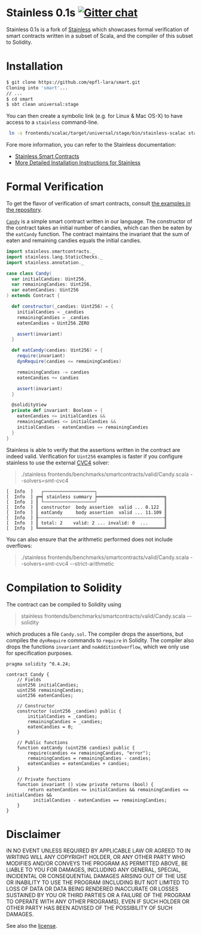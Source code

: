 Stainless 0.1s [![Gitter chat](https://img.shields.io/gitter/room/gitterHQ/gitter.svg)](https://gitter.im/epfl-lara/smart)
=============

Stainless 0.1s is a fork of [Stainless](https://github.com/epfl-lara/stainless) 
which showcases formal verification of smart contracts written in a subset of 
Scala, and the compiler of this subset to Solidity.

# Installation

```bash
$ git clone https://github.com/epfl-lara/smart.git
Cloning into 'smart'...
// ...
$ cd smart
$ sbt clean universal:stage
```

You can then create a symbolic link (e.g. for Linux & Mac OS-X) to have access 
to a ``stainless`` command-line.

```bash
 ln -s frontends/scalac/target/universal/stage/bin/stainless-scalac stainless
```

Fore more information, you can refer to the Stainless documentation:
  * [Stainless Smart Contracts](core/src/sphinx/smartcontracts.rst)
  * [More Detailed Installation Instructions for Stainless](core/src/sphinx/installation.rst)

# Formal Verification

To get the flavor of verification of smart contracts, consult 
[the examples in the repository](frontends/benchmarks/smartcontracts/valid).

[`Candy`](frontends/benchmarks/smartcontracts/valid/Candy.scala) 
is a simple smart contract written in our language. The
constructor of the contract takes an initial number of candies, which can then 
be eaten by the `eatCandy` function. The contract maintains the
invariant that the sum of eaten and remaining candies equals the initial candies.

```scala
import stainless.smartcontracts._
import stainless.lang.StaticChecks._
import stainless.annotation._

case class Candy(
  var initialCandies: Uint256,
  var remainingCandies: Uint256,
  var eatenCandies: Uint256
) extends Contract {

  def constructor(_candies: Uint256) = {
    initialCandies = _candies
    remainingCandies = _candies
    eatenCandies = Uint256.ZERO

    assert(invariant)
  }

  def eatCandy(candies: Uint256) = {      
    require(invariant)
    dynRequire(candies <= remainingCandies)

    remainingCandies -= candies
    eatenCandies += candies

    assert(invariant)
  }

  @solidityView
  private def invariant: Boolean = {
    eatenCandies <= initialCandies &&
    remainingCandies <= initialCandies &&
    initialCandies - eatenCandies == remainingCandies
  }
}
```

Stainless is able to verify that the assertions written in the contract are 
indeed valid. Verification for `Uint256` examples is faster if you 
configure stainless to use the external [CVC4](http://cvc4.cs.stanford.edu/web/) solver:

> ./stainless frontends/benchmarks/smartcontracts/valid/Candy.scala --solvers=smt-cvc4

```
[  Info  ]   ┌───────────────────┐
[  Info  ] ╔═╡ stainless summary ╞═════════════════════════╗
[  Info  ] ║ └───────────────────┘                         ║
[  Info  ] ║ constructor  body assertion  valid ... 0.122  ║
[  Info  ] ║ eatCandy     body assertion  valid ... 11.109 ║
[  Info  ] ╟┄┄┄┄┄┄┄┄┄┄┄┄┄┄┄┄┄┄┄┄┄┄┄┄┄┄┄┄┄┄┄┄┄┄┄┄┄┄┄┄┄┄┄┄┄┄┄╢
[  Info  ] ║ total: 2    valid: 2 ... invalid: 0  ...      ║
[  Info  ] ╚═══════════════════════════════════════════════╝
```

You can also ensure that the arithmetic performed does not include overflows:

> ./stainless frontends/benchmarks/smartcontracts/valid/Candy.scala --solvers=smt-cvc4 --strict-arithmetic

# Compilation to Solidity

The contract can be compiled to Solidity using 

> stainless frontends/benchmarks/smartcontracts/valid/Candy.scala --solidity

which produces a file `Candy.sol`. The compiler drops the assertions, but
compiles the `dynRequire` commands to `require` in Solidity. The compiler also
drops the functions `invariant` and `noAdditionOverflow`, which we only use for
specification purposes.

```solidity
pragma solidity ^0.4.24;

contract Candy {
    // Fields
    uint256 initialCandies;
    uint256 remainingCandies;
    uint256 eatenCandies;

    // Constructor
    constructor (uint256 _candies) public {
        initialCandies = _candies;
        remainingCandies = _candies;
        eatenCandies = 0;
    }

    // Public functions
    function eatCandy (uint256 candies) public {
        require(candies <= remainingCandies, "error");
        remainingCandies = remainingCandies - candies;
        eatenCandies = eatenCandies + candies;
    }

    // Private functions
    function invariant () view private returns (bool) {
        return eatenCandies <= initialCandies && remainingCandies <= initialCandies && 
          initialCandies - eatenCandies == remainingCandies;
    }
}
```

# Disclaimer

IN NO EVENT UNLESS REQUIRED BY APPLICABLE LAW OR AGREED TO IN WRITING
WILL ANY COPYRIGHT HOLDER, OR ANY OTHER PARTY WHO MODIFIES AND/OR CONVEYS
THE PROGRAM AS PERMITTED ABOVE, BE LIABLE TO YOU FOR DAMAGES, INCLUDING ANY
GENERAL, SPECIAL, INCIDENTAL OR CONSEQUENTIAL DAMAGES ARISING OUT OF THE
USE OR INABILITY TO USE THE PROGRAM (INCLUDING BUT NOT LIMITED TO LOSS OF
DATA OR DATA BEING RENDERED INACCURATE OR LOSSES SUSTAINED BY YOU OR THIRD
PARTIES OR A FAILURE OF THE PROGRAM TO OPERATE WITH ANY OTHER PROGRAMS),
EVEN IF SUCH HOLDER OR OTHER PARTY HAS BEEN ADVISED OF THE POSSIBILITY OF
SUCH DAMAGES.


See also the [license](LICENSE).
